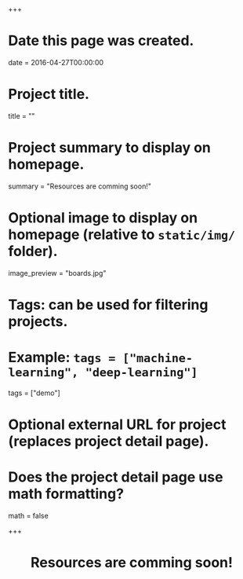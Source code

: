 +++
# Date this page was created.
date = 2016-04-27T00:00:00

# Project title.
title = ""

# Project summary to display on homepage.
summary = "Resources are comming soon!"

# Optional image to display on homepage (relative to `static/img/` folder).
image_preview = "boards.jpg"

# Tags: can be used for filtering projects.
# Example: `tags = ["machine-learning", "deep-learning"]`
tags = ["demo"]

# Optional external URL for project (replaces project detail page).

# Does the project detail page use math formatting?
math = false

+++


<center><h1>Resources are comming soon!<h1></center>

